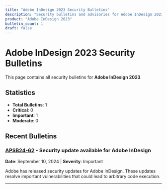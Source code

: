 ```yaml
---
title: "Adobe InDesign 2023 Security Bulletins"
description: "Security bulletins and advisories for Adobe InDesign 2023"
product: "Adobe InDesign 2023"
bulletin_count: 1
draft: false
---
```


# Adobe InDesign 2023 Security Bulletins

This page contains all security bulletins for **Adobe InDesign 2023**.

## Statistics

- **Total Bulletins**: 1
- **Critical**: 0
- **Important**: 1
- **Moderate**: 0

## Recent Bulletins

### [APSB24-62](https://helpx.adobe.com/security/products/indesign/apsb24-62.html) - Security update available for Adobe InDesign

**Date**: September 10, 2024 | **Severity**: Important

Adobe has released security updates for Adobe InDesign. These updates resolve important vulnerabilities that could lead to arbitrary code execution.

---

